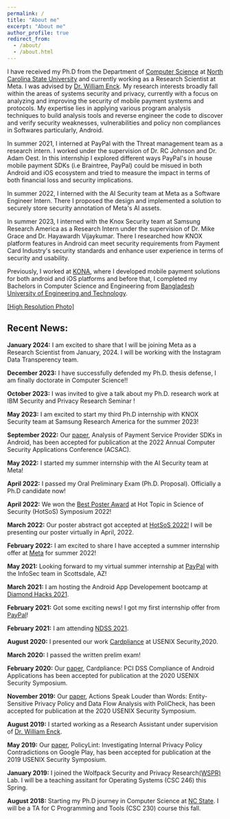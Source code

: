 ```yaml
---
permalink: /
title: "About me"
excerpt: "About me"
author_profile: true
redirect_from: 
  - /about/
  - /about.html
---
```



I have received my Ph.D from the Department of [Computer Science](https://www.csc.ncsu.edu) at [North Carolina State University](https://www.ncsu.edu) and currently working as a Research Scientist at Meta. I was advised by [Dr. William Enck](https://www.enck.org). My research interests broadly fall within the areas of systems security and privacy, currently with a focus on analyzing and improving the security of mobile payment systems and protocols. My expertise lies in applying various program analysis techniques to build analysis tools and reverse engineer the code to discover and verify security weaknesses, vulnerabilities and policy non compliances in Softwares particularly, Android. 

In summer 2021, I interned at PayPal with the Threat management team as a research intern. I worked under the supervision of Dr. RC Johnson and Dr. Adam Oest. In this internship I explored different ways PayPal's in house mobile payment SDKs (i.e Braintree, PayPal) could be misued in both Android and iOS ecosystem and tried to measure the impact in terms of both financial loss and security implications. 

In summer 2022, I interned with the AI Security team at Meta as a Software Engineer Intern. There I proposed the design and implemented a solution to securely store security annotation of Meta's AI assets.    

In summer 2023, I interned with the Knox Security team at Samsung Research America as a Research Intern under the supervision of Dr. Mike Grace and Dr. Hayawardh Vijaykumar. There I researched how KNOX platform features in Android can meet security requirements from Payment Card Industry's security standards and enhance user experience in terms of security and usability. 

Previously, I worked at [KONA](https://konai.com), where I developed mobile payment solutions for both android and iOS platforms and before that, I completed my Bachelors in Computer Science and Engineering from [Bangladesh University of Engineering and Technology](https://www.buet.ac.bd/web/). 
 

[\[High Resolution Photo\]](https://saminmahmud.com/images/full.jpg)

## Recent News:
**January 2024:** I am excited to share that I will be joining Meta as a Research Scientist from January, 2024. I will be working with the Instagram Data Transperency team.

**December 2023:** I have successfully defended my Ph.D. thesis defense, I am finally doctorate in Computer Science!!

**October 2023:** I was invited to give a talk about my Ph.D. research work at IBM Security and Privacy Research Seminar !

**May 2023:** I am excited to start my third Ph.D internship with KNOX Security team at Samsung Research America for the summer 2023!

**September 2022:** Our [paper](https://saminmahmud.com/files/papers/acsac22-mahmud.pdf), Analysis of Payment Service Provider SDKs in Android, has been accepted for publication at the 2022 Annual Computer Security Applications Conference (ACSAC).

**May 2022:** I started my summer internship with the AI Security team at Meta!

**April 2022:** I passed my Oral Preliminary Exam (Ph.D. Proposal). Officially a Ph.D candidate now!

**April 2022:** We won the [Best Poster Award](https://cps-vo.org/node/83066) at Hot Topic in Science of Security (HotSoS) Symposium 2022!

**March 2022:** Our poster abstract got accepted at [HotSoS 2022!](https://cps-vo.org/group/hotsos/agenda) I will be presenting our poster virtually in April, 2022. 

**February 2022:** I am excited to share I have accepted a summer internship offer at [Meta](https://www.metacareers.com) for  summer 2022!

**May 2021:** Looking forward to my virtual summer internship at [PayPal](https://www.paypal.com/us/home) with the InfoSec team in Scottsdale, AZ!

**March 2021:** I am hosting the Android App Developement bootcamp at [Diamond Hacks 2021](https://hopin.com/events/diamondhacks-2021#schedule).

**February 2021:** Got some exciting news! I got my first internship offer from [PayPal](https://www.paypal.com/us/home)!

**February 2021:** I am attending [NDSS 2021](https://www.ndss-symposium.org/ndss2021/).

**August 2020:** I presented our work [Cardpliance](https://www.usenix.org/conference/usenixsecurity20/presentation/mahmud) at USENIX Security,2020. 

**March 2020:** I passed the written prelim exam!

**February 2020:** Our [paper](https://www.usenix.org/system/files/sec20-mahmud.pdf), Cardpliance: PCI DSS Compliance of Android Applications has been accepted for publication at the 2020 USENIX Security Symposium.

**November 2019:** Our [paper](https://www.usenix.org/system/files/sec20-andow.pdf), Actions Speak Louder than Words: Entity-Sensitive Privacy Policy and Data Flow Analysis with PoliCheck, has been accepted for publication at the 2020 USENIX Security Symposium.

**August 2019:** I started working as a Research Assistant under supervision of [Dr. William Enck](https://www.enck.org).

**May 2019:** Our [paper](https://www.usenix.org/system/files/sec19-andow.pdf), PolicyLint: Investigating Internal Privacy Policy Contradictions on Google Play, has been accepted for publication at the 2019 USENIX Security Symposium.

**January 2019:** I joined the Wolfpack Security and Privacy Research[(WSPR)](https://wspr.csc.ncsu.edu/people.html) Lab. I will be a teaching assitant for Operating Systems (CSC 246) this Spring.

**August 2018:** Starting my Ph.D journey in Computer Science at [NC State](https://www.csc.ncsu.edu). I will be a TA for C Programming and Tools (CSC 230) course this fall.





